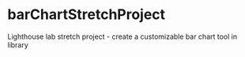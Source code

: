 # barChartStretchProject
Lighthouse lab stretch project - create a customizable bar chart tool in library
